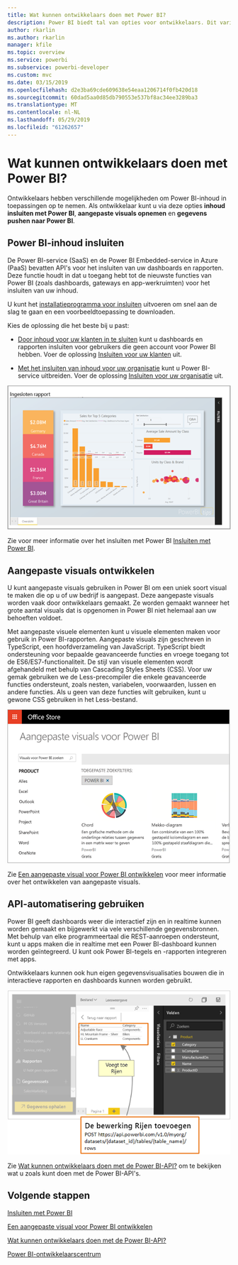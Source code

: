 ```yaml
---
title: Wat kunnen ontwikkelaars doen met Power BI?
description: Power BI biedt tal van opties voor ontwikkelaars. Dit varieert van het insluiten van items tot aangepaste visuals en het streamen van gegevenssets.
author: rkarlin
ms.author: rkarlin
manager: kfile
ms.topic: overview
ms.service: powerbi
ms.subservice: powerbi-developer
ms.custom: mvc
ms.date: 03/15/2019
ms.openlocfilehash: d2e3ba69cde609638e54eaa1206714f0fb420d18
ms.sourcegitcommit: 60dad5aa0d85db790553e537bf8ac34ee3289ba3
ms.translationtype: MT
ms.contentlocale: nl-NL
ms.lasthandoff: 05/29/2019
ms.locfileid: "61262657"
---
```

# <a name="what-can-developers-do-with-power-bi"></a>Wat kunnen ontwikkelaars doen met Power BI?

Ontwikkelaars hebben verschillende mogelijkheden om Power BI-inhoud in toepassingen op te nemen. Als ontwikkelaar kunt u via deze opties **inhoud insluiten met Power BI**, **aangepaste visuals opnemen** en **gegevens pushen naar Power BI**.

## <a name="embedding-power-bi-content"></a>Power BI-inhoud insluiten

De Power BI-service (SaaS) en de Power BI Embedded-service in Azure (PaaS) bevatten API's voor het insluiten van uw dashboards en rapporten. Deze functie houdt in dat u toegang hebt tot de nieuwste functies van Power BI (zoals dashboards, gateways en app-werkruimten) voor het insluiten van uw inhoud.

U kunt het [installatieprogramma voor insluiten](https://aka.ms/embedsetup) uitvoeren om snel aan de slag te gaan en een voorbeeldtoepassing te downloaden.

Kies de oplossing die het beste bij u past:

* [Door inhoud voor uw klanten in te sluiten](embedding.md#embedding-for-your-customers) kunt u dashboards en rapporten insluiten voor gebruikers die geen account voor Power BI hebben. Voer de oplossing [Insluiten voor uw klanten](https://aka.ms/embedsetup/AppOwnsData) uit.

* [Met het insluiten van inhoud voor uw organisatie](embedding.md#embedding-for-your-organization) kunt u Power BI-service uitbreiden. Voer de oplossing [Insluiten voor uw organisatie](https://aka.ms/embedsetup/UserOwnsData) uit.

![Voorbeeld van PBIE](media/what-can-you-do/what-can-you-do-02.png)

Zie voor meer informatie over het insluiten met Power BI [Insluiten met Power BI](embedding.md).

## <a name="developing-custom-visuals"></a>Aangepaste visuals ontwikkelen

U kunt aangepaste visuals gebruiken in Power BI om een uniek soort visual te maken die op u of uw bedrijf is aangepast. Deze aangepaste visuals worden vaak door ontwikkelaars gemaakt. Ze worden gemaakt wanneer het grote aantal visuals dat is opgenomen in Power BI niet helemaal aan uw behoeften voldoet.

Met aangepaste visuele elementen kunt u visuele elementen maken voor gebruik in Power BI-rapporten. Aangepaste visuals zijn geschreven in TypeScript, een hoofdverzameling van JavaScript. TypeScript biedt ondersteuning voor bepaalde geavanceerde functies en vroege toegang tot de ES6/ES7-functionaliteit. De stijl van visuele elementen wordt afgehandeld met behulp van Cascading Styles Sheets (CSS). Voor uw gemak gebruiken we de Less-precompiler die enkele geavanceerde functies ondersteunt, zoals nesten, variabelen, voorwaarden, lussen en andere functies. Als u geen van deze functies wilt gebruiken, kunt u gewone CSS gebruiken in het Less-bestand.

![Voorbeeld van aangepaste visuals](media/what-can-you-do/powerbi-custom-visual-store.png)

Zie [Een aangepaste visual voor Power BI ontwikkelen](custom-visual-develop-tutorial.md) voor meer informatie over het ontwikkelen van aangepaste visuals.

## <a name="using-api-automation"></a>API-automatisering gebruiken

Power BI geeft dashboards weer die interactief zijn en in realtime kunnen worden gemaakt en bijgewerkt via vele verschillende gegevensbronnen. Met behulp van elke programmeertaal die REST-aanroepen ondersteunt, kunt u apps maken die in realtime met een Power BI-dashboard kunnen worden geïntegreerd. U kunt ook Power BI-tegels en -rapporten integreren met apps.

Ontwikkelaars kunnen ook hun eigen gegevensvisualisaties bouwen die in interactieve rapporten en dashboards kunnen worden gebruikt.

![Voorbeeld van pushen van gegevens](media/what-can-you-do/powerbi-push-data.png)

Zie [Wat kunnen ontwikkelaars doen met de Power BI-API?](overview-of-power-bi-rest-api.md) om te bekijken wat u zoals kunt doen met de Power BI-API's.

## <a name="next-steps"></a>Volgende stappen

[Insluiten met Power BI](embedding.md)  

[Een aangepaste visual voor Power BI ontwikkelen](https://microsoft.github.io/PowerBI-visuals/docs/step-by-step-lab/developing-a-power-bi-custom-visual/)

[Wat kunnen ontwikkelaars doen met de Power BI-API?](overview-of-power-bi-rest-api.md)

[Power BI-ontwikkelaarscentrum](https://powerbi.microsoft.com/developers/)